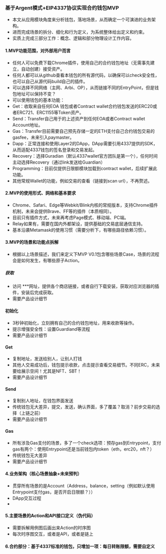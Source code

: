 
### 基于Argent模式+EIP4337协议实现合约钱包MVP
+ 本文从应用模块角度来分析钱包，落地场景，从而确定一个可演进的业务架构。
+ 进而完成场景的拆分、细化和行为定义，为系统整体给出定义和约束。
+ 实质上完成三部分工作：概念、逻辑和部分物理设计工作内容。

#### 1.MVP功能范围，对外部用户而言
+ 任何人可以免费下载Chrome插件，使用自己的合约钱包地址（无需事先建立，自动创建）接受资产。
+ 任何人都可以从github查看本钱包的所有源代码，以确保可以check安全性，也可以自己从源代码build自己的插件。
+ 可以选择不同网络（主网、Arbi、OP），从而链接不同的EntryPoint，但是钱包地址可以保持不变？
+ 可以使用钱包的基本功能：
+ Get：收取来自任何EOA 钱包或者Contract wallet合约钱包发送的ERC20或者ERC721、ERC1155等Token资产。
+ Send：Transfer自己用于的上述资产到任何EOA或者Contract wallet Account地址。
+ Gas：Transfer目前需要自己预先存储一定的ETH支付自己合约钱包交易的gasfee，未来引入paymaster。
+ Dapp：正常连接和使用Layer2的DApp，DApp需要引用4337提供的SDK，从而适配4337钱包的签名登录和交易发起。
+ Recovery：选择Guradian（默认4337wallet官方团队是第一个），任何时间主动选择Recovery（通过link发送给Guardian）
+ Programming：目前仅提供日限额模块加载到contract wallet，后续扩展此功能。
+ 其他常规Wallet的功能，例如交易的查看（链接到scan url），不再赘述。
#### 2.MVP的使用形式、网络和基本要求
+ Chrome、Safari、Edge等Webkit/Blink内核的常规版本，支持Chrome插件机制，未来会提供Brave、FF等的插件（本质相同）。
+ 目前只有插件方式，未来再考虑Page模式、移动端、PC端。
+ Relay如果有，需要在国内外都架设，提供基础的交易底层通信支持。
+ 基本沿袭Metamask的使用习惯（需要分析下，有哪些路径依赖习惯）。

#### 3.MVP的场景和功能点拆解
+ 根据以上场景描述，我们来定义下MVP V0.1包含哪些场景Case，场景的流程会是如何发生，有哪些原子Action。
##### 获取
+ 访问 ***网址，提供各个商店链接，或者自行下载安装，获取对应浏览器的插件，安装后完成获取。
+ 需要产品设计细节
#### 初始化
+ 3秒钟初始化，立刻拥有自己的合约钱包地址，用来收款等操作。
+ 提示增强安全性：设置Guardiand等流程
+ 需要产品设计细节
#### Get
+ 复制地址，发送给别人，让别人打钱
+ 其他人交易成功后，钱包提示收款，点击提示查看交易细节。不同ERC，未来要给展示空间！尤其是NFT、SBT！
+ 需要产品设计细节
#### Send
+ 复制别人地址，在钱包界面发送
+ 传统钱包无大差异，提交，发送，确认界面，多了覆盖？取消？前步交易的选择（上链之前）
+ 需要产品设计细节
#### Gas
+ 所有涉及Gas支付的场景，多了一个check选项：预存gas到Entrypoint，支付gas有两个：使用Entrypoint还是当前钱包内token（eth，erc20，nft？）
+ 传统钱包无大差异
+ 需要产品设计细节
#### 4.业务架构（核心场景抽象+未来预判）
+ 贯穿所有场景的是Account（Address，balance，setting（例如默认使用Entrypoint支付gas，是否开启日限额？））
+ DApp交互过程
+ 
#### 5.主要场景的Action和API接口定义（伪代码）
+ 需要拆解用例图后画出来Action的时序图
+ 每次时序图交互，或者是API，或者是链上
#### 6.合约部分：基于4337标准的钱包，只增加一项：每日转账限额，需要自定义



